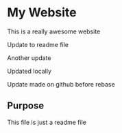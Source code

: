 # My Website

This is a really awesome website

Update to readme file

Another update


Updated locally

Update made on github before rebase

## Purpose
This file is just a readme file
